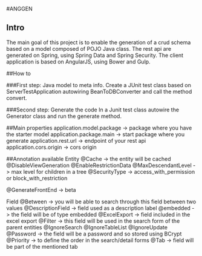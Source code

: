 #ANGGEN

## Intro
The main goal of this project is to enable the generation of a crud schema based on a model composed of POJO Java class.
The rest api are generated on Spring, using Spring Data and Spring Security.
The client application is based on AngularJS, using Bower and Gulp.

##How to

###First step: Java model to meta info.
Create a JUnit test class based on ServerTestApplication autowiring BeanToDBConverter and call the method convert.

###Second step: Generate the code
In a Junit test class autowire the Generator class and run the generate method.

##Main properties
application.model.package -> package where you have the starter model
application.package.main -> start package where you generate 
application.rest.url -> endpoint of your rest api
application.cors.origin -> cors origin

##Annotation available
Entity
@Cache -> the entity will be cached
@DisableViewGeneration 
@EnableRestrictionData 
@MaxDescendantLevel -> max level for children in a tree
@SecurityType -> access_with_permission or block_with_restriction

@GenerateFrontEnd -> beta

Field
@Between -> you will be able to search through this field between two values
@DescriptionField -> field used as a description label
@embedded -> the field will be of type embedded
@ExcelExport -> field included in the excel export
@Filter -> this field will be used in the search form of the parent entities
@IgnoreSearch
@IgnoreTableList
@IgnoreUpdate
@Password -> the field will be a password and so stored using BCrypt
@Priority -> to define the order in the search/detail forms
@Tab -> field will be part of the mentioned tab




